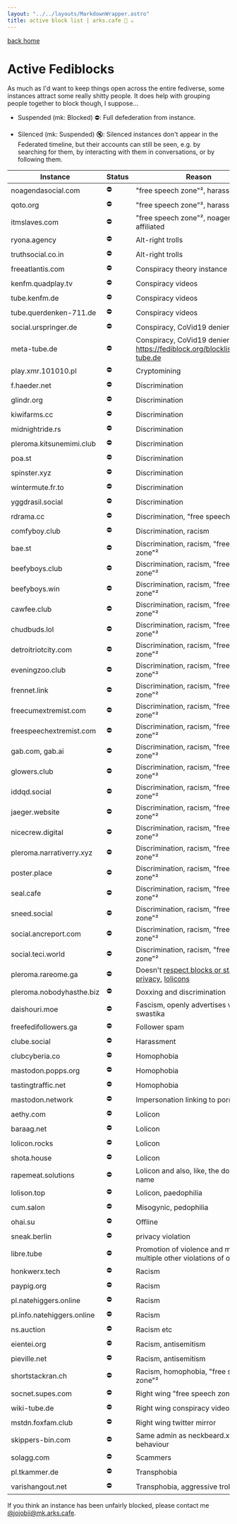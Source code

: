 ```yaml
---
layout: "../../layouts/MarkdownWrapper.astro"
title: active block list | arks.cafe 💫 ☕️
---
```


[back home](/)

# Active Fediblocks

As much as I'd want to keep things open across the entire fediverse, some instances attract some really shitty people. It does help with grouping people together to block though, I suppose...

- Suspended (mk: Blocked) ⛔: Full defederation from instance.

- Silenced (mk: Suspended) 🔇: Silenced instances don't appear in the Federated timeline, but their accounts can still
  be seen, e.g. by searching for them, by interacting with them in conversations, or by following them.

| Instance                   | Status | Reason                                                                                                                                    |
| -------------------------- | ------ | ----------------------------------------------------------------------------------------------------------------------------------------- |
| noagendasocial.com         | ⛔     | "free speech zone"², harassment                                                                                                           |
| qoto.org                   | ⛔     | "free speech zone"², harassment                                                                                                           |
| itmslaves.com              | ⛔     | "free speech zone"², noagenda affiliated                                                                                                  |
| ryona.agency               | ⛔     | Alt-right trolls                                                                                                                          |
| truthsocial.co.in          | ⛔     | Alt-right trolls                                                                                                                          |
| freeatlantis.com           | ⛔     | Conspiracy theory instance                                                                                                                |
| kenfm.quadplay.tv          | ⛔     | Conspiracy videos                                                                                                                         |
| tube.kenfm.de              | ⛔     | Conspiracy videos                                                                                                                         |
| tube.querdenken-711.de     | ⛔     | Conspiracy videos                                                                                                                         |
| social.urspringer.de       | ⛔     | Conspiracy, CoVid19 denier                                                                                                                |
| meta-tube.de               | ⛔     | Conspiracy, CoVid19 denier videos https://fediblock.org/blocklist/#meta-tube.de                                                           |
| play.xmr.101010.pl         | ⛔     | Cryptomining                                                                                                                              |
| f.haeder.net               | ⛔     | Discrimination                                                                                                                            |
| glindr.org                 | ⛔     | Discrimination                                                                                                                            |
| kiwifarms.cc               | ⛔     | Discrimination                                                                                                                            |
| midnightride.rs            | ⛔     | Discrimination                                                                                                                            |
| pleroma.kitsunemimi.club   | ⛔     | Discrimination                                                                                                                            |
| poa.st                     | ⛔     | Discrimination                                                                                                                            |
| spinster.xyz               | ⛔     | Discrimination                                                                                                                            |
| wintermute.fr.to           | ⛔     | Discrimination                                                                                                                            |
| yggdrasil.social           | ⛔     | Discrimination                                                                                                                            |
| rdrama.cc                  | ⛔     | Discrimination, "free speech zone"²                                                                                                       |
| comfyboy.club              | ⛔     | Discrimination, racism                                                                                                                    |
| bae.st                     | ⛔     | Discrimination, racism, "free speech zone"²                                                                                               |
| beefyboys.club             | ⛔     | Discrimination, racism, "free speech zone"²                                                                                               |
| beefyboys.win              | ⛔     | Discrimination, racism, "free speech zone"²                                                                                               |
| cawfee.club                | ⛔     | Discrimination, racism, "free speech zone"²                                                                                               |
| chudbuds.lol               | ⛔     | Discrimination, racism, "free speech zone"²                                                                                               |
| detroitriotcity.com        | ⛔     | Discrimination, racism, "free speech zone"²                                                                                               |
| eveningzoo.club            | ⛔     | Discrimination, racism, "free speech zone"²                                                                                               |
| frennet.link               | ⛔     | Discrimination, racism, "free speech zone"²                                                                                               |
| freecumextremist.com       | ⛔     | Discrimination, racism, "free speech zone"²                                                                                               |
| freespeechextremist.com    | ⛔     | Discrimination, racism, "free speech zone"²                                                                                               |
| gab.com, gab.ai            | ⛔     | Discrimination, racism, "free speech zone"²                                                                                               |
| glowers.club               | ⛔     | Discrimination, racism, "free speech zone"²                                                                                               |
| iddqd.social               | ⛔     | Discrimination, racism, "free speech zone"²                                                                                               |
| jaeger.website             | ⛔     | Discrimination, racism, "free speech zone"²                                                                                               |
| nicecrew.digital           | ⛔     | Discrimination, racism, "free speech zone"²                                                                                               |
| pleroma.narrativerry.xyz   | ⛔     | Discrimination, racism, "free speech zone"²                                                                                               |
| poster.place               | ⛔     | Discrimination, racism, "free speech zone"²                                                                                               |
| seal.cafe                  | ⛔     | Discrimination, racism, "free speech zone"²                                                                                               |
| sneed.social               | ⛔     | Discrimination, racism, "free speech zone"²                                                                                               |
| social.ancreport.com       | ⛔     | Discrimination, racism, "free speech zone"²                                                                                               |
| social.teci.world          | ⛔     | Discrimination, racism, "free speech zone"²                                                                                               |
| pleroma.rareome.ga         | ⛔     | Doesn't [respect blocks or status privacy](https://pleroma.rareome.ga/notice/113524), [lolicons](https://pleroma.rareome.ga/notice/55113) |
| pleroma.nobodyhasthe.biz   | ⛔     | Doxxing and discrimination                                                                                                                |
| daishouri.moe              | ⛔     | Fascism, openly advertises with swastika                                                                                                  |
| freefedifollowers.ga       | ⛔     | Follower spam                                                                                                                             |
| clube.social               | ⛔     | Harassment                                                                                                                                |
| clubcyberia.co             | ⛔     | Homophobia                                                                                                                                |
| mastodon.popps.org         | ⛔     | Homophobia                                                                                                                                |
| tastingtraffic.net         | ⛔     | Homophobia                                                                                                                                |
| mastodon.network           | ⛔     | Impersonation linking to porn                                                                                                             |
| aethy.com                  | ⛔     | Lolicon                                                                                                                                   |
| baraag.net                 | ⛔     | Lolicon                                                                                                                                   |
| lolicon.rocks              | ⛔     | Lolicon                                                                                                                                   |
| shota.house                | ⛔     | Lolicon                                                                                                                                   |
| rapemeat.solutions         | ⛔     | Lolicon and also, like, the domain name                                                                                                   |
| lolison.top                | ⛔     | Lolicon, paedophilia                                                                                                                      |
| cum.salon                  | ⛔     | Misogynic, pedophilia                                                                                                                     |
| ohai.su                    | ⛔     | Offline                                                                                                                                   |
| sneak.berlin               | ⛔     | privacy violation                                                                                                                         |
| libre.tube                 | ⛔     | Promotion of violence and murder, multiple other violations of our rules                                                                  |
| honkwerx.tech              | ⛔     | Racism                                                                                                                                    |
| paypig.org                 | ⛔     | Racism                                                                                                                                    |
| pl.natehiggers.online      | ⛔     | Racism                                                                                                                                    |
| pl.info.natehiggers.online | ⛔     | Racism                                                                                                                                    |
| ns.auction                 | ⛔     | Racism etc                                                                                                                                |
| eientei.org                | ⛔     | Racism, antisemitism                                                                                                                      |
| pieville.net               | ⛔     | Racism, antisemitism                                                                                                                      |
| shortstackran.ch           | ⛔     | Racism, homophobia, "free speech zone"²                                                                                                   |
| socnet.supes.com           | ⛔     | Right wing "free speech zone"²                                                                                                            |
| wiki-tube.de               | ⛔     | Right wing conspiracy videos                                                                                                              |
| mstdn.foxfam.club          | ⛔     | Right wing twitter mirror                                                                                                                 |
| skippers-bin.com           | ⛔     | Same admin as neckbeard.xyz, same behaviour                                                                                               |
| solagg.com                 | ⛔     | Scammers                                                                                                                                  |
| pl.tkammer.de              | ⛔     | Transphobia                                                                                                                               |
| varishangout.net           | ⛔     | Transphobia, aggressive trolling                                                                                                          |

If you think an instance has been unfairly blocked, please contact me [@jojobii@mk.arks.cafe](https://mk.arks.cafe/@jojobii).
